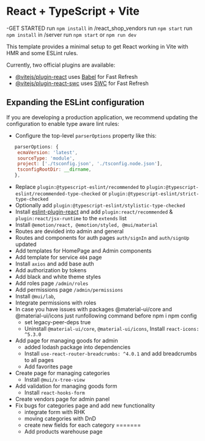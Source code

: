 # React + TypeScript + Vite

-GET STARTED
   run `npm install` in /react_shop_vendors
      run `npm start`
   run `npm install` in /server
      run `npm start` or `npm run dev`
   
This template provides a minimal setup to get React working in Vite with HMR and some ESLint rules.

Currently, two official plugins are available:

- [@vitejs/plugin-react](https://github.com/vitejs/vite-plugin-react/blob/main/packages/plugin-react/README.md) uses [Babel](https://babeljs.io/) for Fast Refresh
- [@vitejs/plugin-react-swc](https://github.com/vitejs/vite-plugin-react-swc) uses [SWC](https://swc.rs/) for Fast Refresh

## Expanding the ESLint configuration

If you are developing a production application, we recommend updating the configuration to enable type aware lint rules:

- Configure the top-level `parserOptions` property like this:

```js
   parserOptions: {
    ecmaVersion: 'latest',
    sourceType: 'module',
    project: ['./tsconfig.json', './tsconfig.node.json'],
    tsconfigRootDir: __dirname,
   },
```
- Replace `plugin:@typescript-eslint/recommended` to `plugin:@typescript-eslint/recommended-type-checked` or `plugin:@typescript-eslint/strict-type-checked`
- Optionally add `plugin:@typescript-eslint/stylistic-type-checked`
- Install [eslint-plugin-react](https://github.com/jsx-eslint/eslint-plugin-react) and add `plugin:react/recommended` & `plugin:react/jsx-runtime` to the `extends` list
- Install `@emotion/react, @emotion/styled, @mui/material`
- Routes are devided into admin and general
- Routes and components for auth pages `auth/signIn` and `auth/signUp` updated
- Add templates for HomePage and Admin components
- Add template for service `404` page
- Install `axios` and add base auth
- Add authorization by tokens
- Add black and white theme styles
- Add roles page `/admin/roles`
- Add permissions page `/admin/permissions`
- Install `@mui/lab`,
- Integrate permissions with roles
- In case you have issues with packages @material-ui/core and @material-ui/icons just runfollowing command before npm i npm config 
  - set legacy-peer-deps true
  - Uninstall `@material-ui/core`, `@material-ui/icons`, Install `react-icons: ^5.3.0`
- Add page for managing goods for admin
  - added lodash package into dependencies
  - Install `use-react-router-breadcrumbs: ^4.0.1` and add breadcrumbs to all pages
  - Add favorites page
- Create page for managing categories
  - Install `@mui/x-tree-view`
- Add validation for managing goods form
  - Install `react-hooks-form`
- Create vendors page for admin panel
- Fix bugs for categories page and add new functionality
  - integrate form with RHK
  - moving categories with DnD
  - create new fields for each category
=======
  - Add products warehouse page